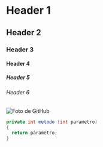 # Header 1
## Header 2 
### Header 3
#### Header 4
##### Header 5
###### Header 6

![Foto de GitHub](https://octodex.github.com/images/yaktocat.png)


```java
private int metodo (int parametro)
{
  return parametro;
}
```

